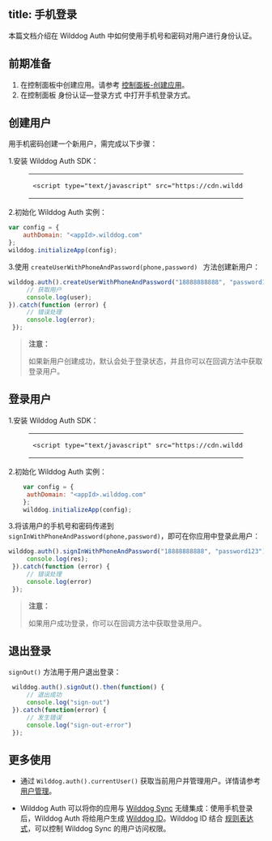 
title:  手机登录
---

本篇文档介绍在 Wilddog Auth 中如何使用手机号和密码对用户进行身份认证。

## 前期准备

1. 在控制面板中创建应用。请参考 [控制面板-创建应用](/console/creat.html#创建一个野狗应用)。
2. 在控制面板 身份认证—登录方式 中打开手机登录方式。


## 创建用户

用手机密码创建一个新用户，需完成以下步骤：

1.安装 Wilddog Auth SDK：

<figure class="highlight html"><table><tbody><tr><td class="code"><pre><div class="line"><span class="tag">&lt;<span class="name">script</span> <span class="attr">type</span>=<span class="string">&quot;text/javascript&quot;</span> <span class="attr">src</span>=<span class="string">&quot;<span>ht</span>tps://cdn.wilddog.com/sdk/js/<span class="js-version"></span>/wilddog-auth.js&quot;</span>&gt;</span><span class="undefined"></span><span class="tag">&lt;/<span class="name">script</span>&gt;</span></div></pre></td></tr></tbody></table></figure>

2.初始化 Wilddog Auth 实例：

```javascript
var config = {
    authDomain: "<appId>.wilddog.com"
};
wilddog.initializeApp(config);
```

3.使用 `createUserWithPhoneAndPassword(phone,password) ` 方法创建新用户：

```javascript
wilddog.auth().createUserWithPhoneAndPassword("18888888888", "password123").then(function(user){
	 // 获取用户
	 console.log(user);
}).catch(function (error) {
     // 错误处理
     console.log(error);
 });
```

<blockquote class="warning">
  <p><strong>注意：</strong></p>
  如果新用户创建成功，默认会处于登录状态，并且你可以在回调方法中获取登录用户。
</blockquote>


## 登录用户

1.安装 Wilddog Auth SDK：

<figure class="highlight html"><table><tbody><tr><td class="code"><pre><div class="line"><span class="tag">&lt;<span class="name">script</span> <span class="attr">type</span>=<span class="string">&quot;text/javascript&quot;</span> <span class="attr">src</span>=<span class="string">&quot;<span>ht</span>tps://cdn.wilddog.com/sdk/js/<span class="js-version"></span>/wilddog-auth.js&quot;</span>&gt;</span><span class="undefined"></span><span class="tag">&lt;/<span class="name">script</span>&gt;</span></div></pre></td></tr></tbody></table></figure>

2.初始化 Wilddog Auth 实例：

```javascript
    var config = {
     authDomain: "<appId>.wilddog.com"
    };
    wilddog.initializeApp(config);
```

3.将该用户的手机号和密码传递到 `signInWithPhoneAndPassword(phone,password)`，即可在你应用中登录此用户：

```javascript
wilddog.auth().signInWithPhoneAndPassword("18888888888", "password123").then(function(res){
     console.log(res);
 }).catch(function (error) {
     // 错误处理
     console.log(error)
 });
```

<blockquote class="warning">
  <p><strong>注意：</strong></p>
  如果用户成功登录，你可以在回调方法中获取登录用户。
</blockquote>


## 退出登录

 `signOut()` 方法用于用户退出登录：

```javascript
 wilddog.auth().signOut().then(function() {
     // 退出成功
     console.log("sign-out")
 }).catch(function(error) {
     // 发生错误
     console.log("sign-out-error")
 });
```


## 更多使用

- 通过 `Wilddog.auth().currentUser()` 获取当前用户并管理用户。详情请参考 [用户管理](/auth/Web/guide/manageuser.html)。


- Wilddog Auth 可以将你的应用与 [Wilddog Sync](/sync/Web/index.html) 无缝集成：使用手机登录后，Wilddog Auth 将给用户生成 [Wilddog ID](/auth/Web/guide/concept.html)。Wilddog ID 结合 [规则表达式](/sync/Web/rules/introduce.html)，可以控制 Wilddog Sync 的用户访问权限。
